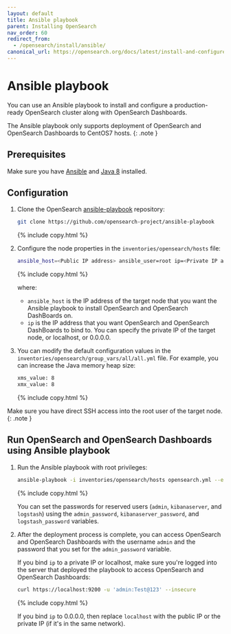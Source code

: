 ```yaml
---
layout: default
title: Ansible playbook
parent: Installing OpenSearch
nav_order: 60
redirect_from:
  - /opensearch/install/ansible/
canonical_url: https://opensearch.org/docs/latest/install-and-configure/install-opensearch/ansible/
---
```


# Ansible playbook

You can use an Ansible playbook to install and configure a production-ready OpenSearch cluster along with OpenSearch Dashboards.

The Ansible playbook only supports deployment of OpenSearch and OpenSearch Dashboards to CentOS7 hosts.
{: .note }

## Prerequisites

Make sure you have [Ansible](https://www.ansible.com/) and [Java 8](https://www.java.com/en/download/manual.jsp) installed.

## Configuration

1. Clone the OpenSearch [ansible-playbook](https://github.com/opensearch-project/ansible-playbook) repository:

   ```bash
   git clone https://github.com/opensearch-project/ansible-playbook
   ```
   {% include copy.html %}

2. Configure the node properties in the `inventories/opensearch/hosts` file:

   ```bash
   ansible_host=<Public IP address> ansible_user=root ip=<Private IP address / 0.0.0.0>
   ```
   {% include copy.html %}

   where:

   - `ansible_host` is the IP address of the target node that you want the Ansible playbook to install OpenSearch and OpenSearch DashBoards on.
   - `ip` is the IP address that you want OpenSearch and OpenSearch DashBoards to bind to. You can specify the private IP of the target node, or localhost, or 0.0.0.0.

3. You can modify the default configuration values in the `inventories/opensearch/group_vars/all/all.yml` file. For example, you can increase the Java memory heap size:

   ```bash
   xms_value: 8
   xmx_value: 8
   ```
   {% include copy.html %}

Make sure you have direct SSH access into the root user of the target node.
{: .note }

## Run OpenSearch and OpenSearch Dashboards using Ansible playbook

1. Run the Ansible playbook with root privileges:

   ```bash
   ansible-playbook -i inventories/opensearch/hosts opensearch.yml --extra-vars "admin_password=Test@123 kibanaserver_password=Test@6789 logstash_password=Test@456"
   ```
   {% include copy.html %}

   You can set the passwords for reserved users (`admin`, `kibanaserver`, and `logstash`) using the `admin_password`, `kibanaserver_password`, and `logstash_password` variables.

2. After the deployment process is complete, you can access OpenSearch and OpenSearch Dashboards with the username `admin` and the password that you set for the `admin_password` variable.

   If you bind `ip` to a private IP or localhost, make sure you're logged into the server that deployed the playbook to access OpenSearch and OpenSearch Dashboards:

   ```bash
   curl https://localhost:9200 -u 'admin:Test@123' --insecure
   ```
   {% include copy.html %}

   If you bind `ip` to 0.0.0.0, then replace `localhost` with the public IP or the private IP (if it's in the same network).
